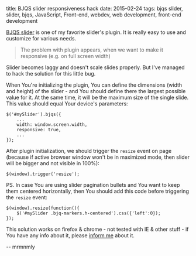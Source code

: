 title: BJQS slider responsiveness hack
date: 2015-02-24
tags: bjqs slider, slider, bjqs, JavaScript, Front-end, webdev, web development, front-end development

[BJQS slider](http://www.basicslider.com/) is one of my favorite slider's plugin. It is really easy to use and customize for various needs.

> The problem with plugin appears, when we want to make it responsive (e.g. on full screen width)

Slider becomes laggy and doesn't scale slides properly. But I've managed to hack the solution for this little bug.

When You're initializing the plugin, You can define the dimensions (width and height) of the slider - and You should define there the largest possible value for it. At the same time, it will be the maximum size of the single slide. This value should equal Your device's parameters:

```
$('#mySlider').bjqs({
    ...
    width: window.screen.width,
    responsive: true,
    ...
});
```

After plugin initialization, we should trigger the `resize` event on page (because if active browser window won't be in maximized mode, then slider will be bigger and not visible in 100%):

```
$(window).trigger('resize');
```

PS. In case You are using slider pagination bullets and You want to keep them centered horizontally, then You should add this code before triggering the `resize` event:

```
$(window).resize(function(){
    $('#mySlider .bjq-markers.h-centered').css({'left':0});
});
```

This solution works on firefox & chrome - not tested with IE & other stuff - if You have any info about it, please [inform me](/about/) about it.

-- mrmnmly
